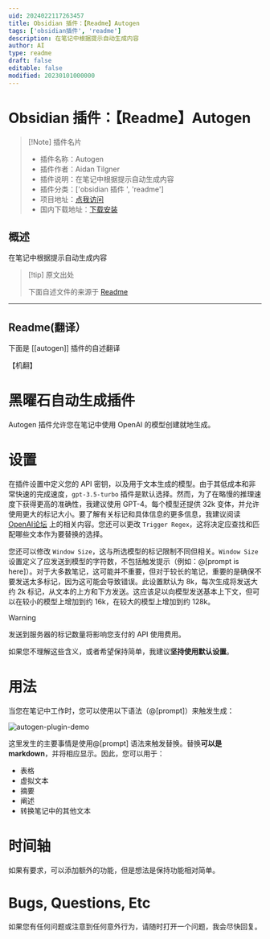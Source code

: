 ```yaml
---
uid: 2024022117263457
title: Obsidian 插件：【Readme】Autogen
tags: ['obsidian插件', 'readme']
description: 在笔记中根据提示自动生成内容
author: AI
type: readme
draft: false
editable: false
modified: 20230101000000
---
```


# Obsidian 插件：【Readme】Autogen

> [!Note] 插件名片
> - 插件名称：Autogen
> - 插件作者：Aidan Tilgner
> - 插件说明：在笔记中根据提示自动生成内容
> - 插件分类：['obsidian 插件 ', 'readme']
> - 项目地址：[点我访问](https://github.com/AidanTilgner/AutogenObsidianPlugin)
> - 国内下载地址：[下载安装](https://pkmer.cn/products/plugin/pluginMarket/?autogen)

## 概述

在笔记中根据提示自动生成内容

> [!tip] 原文出处
>
>下面自述文件的来源于 [Readme](https://ghproxy.net/https://raw.githubusercontent.com/AidanTilgner/AutogenObsidianPlugin/master/README.md)
>

---

## Readme(翻译）

下面是 [[autogen]] 插件的自述翻译

【机翻】

# 黑曜石自动生成插件

Autogen 插件允许您在笔记中使用 OpenAI 的模型创建就地生成。

# 设置

在插件设置中定义您的 API 密钥，以及用于文本生成的模型。由于其低成本和非常快速的完成速度，`gpt-3.5-turbo` 插件是默认选择。然而，为了在略慢的推理速度下获得更高的准确性，我建议使用 GPT-4。每个模型还提供 32k 变体，并允许使用更大的标记大小。要了解有关标记和具体信息的更多信息，我建议阅读 [OpenAI论坛](https://help.openai.com/en/articles/4936856-what-are-tokens-and-how-to-count-them) 上的相关内容。您还可以更改 `Trigger Regex`，这将决定应查找和匹配哪些文本作为要替换的选择。

您还可以修改 `Window Size`，这与所选模型的标记限制不同但相关。`Window Size` 设置定义了应发送到模型的字符数，不包括触发提示（例如：@[prompt is here]）。对于大多数笔记，这可能并不重要，但对于较长的笔记，重要的是确保不要发送太多标记，因为这可能会导致错误。此设置默认为 8k，每次生成将发送大约 2k 标记，从文本的上方和下方发送。这应该足以向模型发送基本上下文，但可以在较小的模型上增加到约 16k，在较大的模型上增加到约 128k。

> [!warning]
> 发送到服务器的标记数量将影响您支付的 API 使用费用。

如果您不理解这些含义，或者希望保持简单，我建议**坚持使用默认设置**。

# 用法

当您在笔记中工作时，您可以使用以下语法（@[prompt]）来触发生成：

![autogen-plugin-demo](https://cdn.pkmer.cn/covers/autogen_1_0.gif!pkmer)

这里发生的主要事情是使用@[prompt] 语法来触发替换。替换**可以是 markdown**，并将相应显示。因此，您可以用于：

- 表格
- 虚拟文本
- 摘要
- 阐述
- 转换笔记中的其他文本

# 时间轴

如果有要求，可以添加额外的功能，但是想法是保持功能相对简单。

# Bugs, Questions, Etc

如果您有任何问题或注意到任何意外行为，请随时打开一个问题，我会尽快回复。
